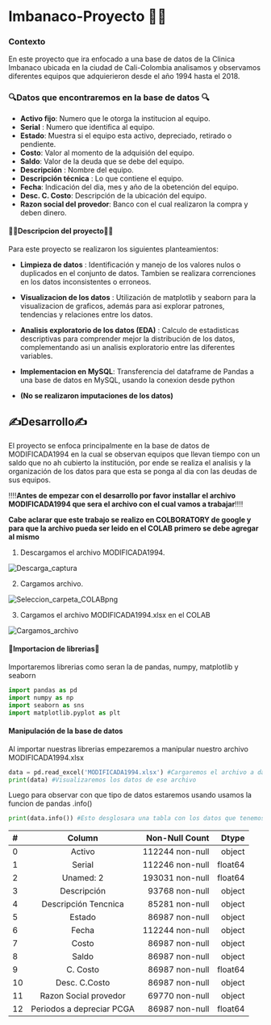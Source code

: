 # Imbanaco-Proyecto 🏥📘

### **Contexto** 

En este proyecto que ira enfocado a una base de datos de la Clinica Imbanaco ubicada en la ciudad de Cali-Colombia analisamos y observamos diferentes equipos que adquierieron desde el año 1994 hasta el 2018.

### 🔍Datos que encontraremos en la base de datos 🔍
-  **Activo fijo**:  Numero que le otorga la institucion al equipo.
- **Serial** : Numero que identifica al equipo.
-  **Estado**:  Muestra si el equipo esta activo, depreciado, retirado o pendiente.
- **Costo**: Valor al momento de la adquisión del equipo.
- **Saldo**: Valor de la deuda que se debe del equipo.
- **Descripción** : Nombre del equipo.
- **Descripción técnica** : Lo que contiene el equipo.
- **Fecha**: Indicación del dia, mes y año de la obetención del equipo.
- **Desc. C. Costo**: Descripción de la ubicación del equipo.
- **Razon social del provedor**: Banco con el cual realizaron la compra y deben dinero.

#### 👨‍🏫Descripcion del proyecto👨‍🏫
Para este proyecto se realizaron los siguientes planteamientos:
- **Limpieza de datos** : Identificación y manejo de los valores nulos o duplicados en el conjunto de datos. Tambien se realizara correnciones en los datos inconsistentes o erroneos.
- **Visualizacion de los datos** : Utilización de matplotlib y seaborn para la visualizacion de graficos, además para asi explorar patrones, tendencias y relaciones entre los datos.
- **Analisis exploratorio de los datos (EDA)** : Calculo de estadisticas descriptivas para comprender mejor la distribución de los datos, complementando asi un analisis exploratorio entre las diferentes variables.
- **Implementacion en MySQL**: Transferencia del dataframe de Pandas a una base de datos en MySQL, usando la conexion desde python

- **(No se realizaron imputaciones de los datos)**

## ✍️Desarrollo✍️
El proyecto se enfoca principalmente en la base de datos de MODIFICADA1994 en la cual se observan equipos que llevan tiempo con un saldo que no ah cubierto la institución, por ende se realiza el analisis y la organización de los datos para que esta se ponga al dia con las deudas de sus equipos.

‼️‼️**Antes de empezar con el desarrollo por favor installar el archivo MODIFICADA1994 que sera el archivo con el cual vamos a trabajar**‼️‼️

**Cabe aclarar que este trabajo se realizo en COLBORATORY de google y para que la archivo pueda ser leido en el COLAB primero se debe agregar al mismo**

1. Descargamos el archivo MODIFICADA1994.

![Descarga_captura](https://github.com/Ragnar0905/Imbanaco-Proyecto/assets/132869848/eb5897e0-7a77-4a60-ab7a-f36c20e63fd8)

2. Cargamos archivo.

![Seleccion_carpeta_COLABpng](https://github.com/Ragnar0905/Imbanaco-Proyecto/assets/132869848/6d177d1b-3e4d-430f-a7b6-de1e085a7d3a)

3. Cargamos el archivo MODIFICADA1994.xlsx en el COLAB

![Cargamos_archivo](https://github.com/Ragnar0905/Imbanaco-Proyecto/assets/132869848/8a677ea7-c172-479b-87e3-45d99318ea86)

#### 📖Importacion de librerias📖

Importaremos librerias como seran la de pandas, numpy, matplotlib y seaborn
````python
import pandas as pd
import numpy as np
import seaborn as sns
import matplotlib.pyplot as plt
````
#### Manipulación de la base de datos

Al importar nuestras librerias empezaremos a manipular nuestro archivo MODIFICADA1994.xlsx
````python
data = pd.read_excel('MODIFICADA1994.xlsx') #Cargaremos el archivo a data
print(data) #Visualizaremos los datos de ese archivo
````
Luego para observar con que tipo de datos estaremos usando usamos la funcion de pandas .info()
````python
print(data.info()) #Esto desglosara una tabla con los datos que tenemos y su correspondiente tipo de dato
````
| #  | Column  | Non-Null Count | Dtype |
| :------------ |:---------------:| -----:| -----:|
| 0      | Activo | 112244 non-null | object |
| 1     | Serial     | 112246 non-null| float64|
| 2 | Unamed: 2        |    193031 non-null | float64|
| 3     | Descripción | 93768 non-null | object |
| 4  | Descripción Tencnica     |   85281 non-null | object |
| 5 | Estado       |    86987 non-null | object |
| 6      | Fecha | 112244 non-null | object |
| 7     | Costo     |   86987 non-null | object |
| 8 | Saldo       |    86987 non-null | object |
| 9      | C. Costo | 86987 non-null | float64|
| 10     | Desc. C.Costo     |   86987 non-null | object|
| 11 | Razon Social provedor        |    69770 non-null | object|
| 12 | Periodos a depreciar PCGA        |    86987 non-null | float64|


